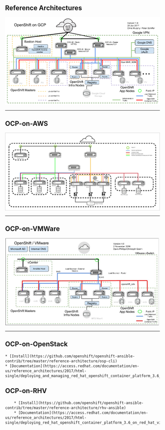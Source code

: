 Reference Architectures
----------

[![OCP-on-GCP](docs/images/OCP-on-GCP-Architecture.png "OCP-on-GCP")](https://github.com/openshift/openshift-ansible-contrib/tree/master/reference-architecture/gcp)

**************
## OCP-on-AWS

[![OCP-on-AWS](docs/images/OCP-on-AWS-Architecture.jpg "OCP-on-AWS")](https://github.com/openshift/openshift-ansible-contrib/tree/master/reference-architecture/aws-ansible)

**************
## OCP-on-VMWare

[![OCP-on-VMWare](docs/images/OCP-on-VMware-Architecture.jpg "OCP-on-VMWare")](https://github.com/openshift/openshift-ansible-contrib/tree/master/reference-architecture/vmware-ansible)

**************
## OCP-on-OpenStack
	* [Install](https://github.com/openshift/openshift-ansible-contrib/tree/master/reference-architecture/osp-cli)
	* [Documentation](https://access.redhat.com/documentation/en-us/reference_architectures/2017/html-single/deploying_and_managing_red_hat_openshift_container_platform_3.6_on_red_hat_openstack_platform_10/)

## OCP-on-RHV
        * [Install](https://github.com/openshift/openshift-ansible-contrib/tree/master/reference-architecture/rhv-ansible)
        * [Documentation](https://access.redhat.com/documentation/en-us/reference_architectures/2017/html-single/deploying_red_hat_openshift_container_platform_3.6_on_red_hat_virtualization_4/)
